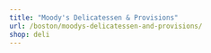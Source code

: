 ```yaml
---
title: "Moody's Delicatessen & Provisions"
url: /boston/moodys-delicatessen-and-provisions/
shop: deli
---
```

